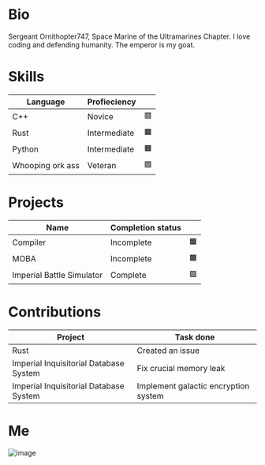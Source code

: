 # Bio

Sergeant Ornithopter747, Space Marine of the Ultramarines Chapter. I love coding and defending humanity. The emperor is my goat.

# Skills

| Language | Profieciency |  |
|---|---|---|
| C++ | Novice | 🟥
| Rust | Intermediate | 🟧
| Python | Intermediate | 🟧
| Whooping ork ass | Veteran | 🟩


# Projects

| Name | Completion status | |
|---|---|---|
| Compiler | Incomplete | 🟧
| MOBA | Incomplete | 🟧
| Imperial Battle Simulator | Complete | 🟩

# Contributions

| Project | Task done |
|---|---|
| Rust | Created an issue
| Imperial Inquisitorial Database System | Fix crucial memory leak
| Imperial Inquisitorial Database System | Implement galactic encryption system

# Me

![image](https://github.com/user-attachments/assets/26805c08-e55e-48d8-b1b7-7a32cc365acd)
